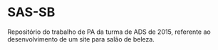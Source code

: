 # SAS-SB
Repositório do trabalho de PA da turma de ADS de 2015, referente ao desenvolvimento de um site para salão de beleza.
